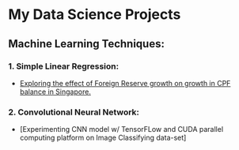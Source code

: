 # My Data Science Projects 

## Machine Learning Techniques:


### 1. Simple Linear Regression:
- [Exploring the effect of Foreign Reserve growth on growth in CPF balance in Singapore.](https://github.com/kennethltf/Personal-Projects/blob/master/Kenneth%20Lee_%20CPF%20Foreign%20reserve.ipynb)

### 2. Convolutional Neural Network:
- [Experimenting CNN model w/ TensorFLow and CUDA parallel computing platform on Image Classifying data-set]
